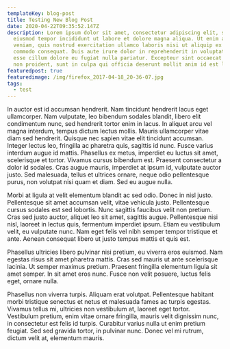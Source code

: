 ```yaml
---
templateKey: blog-post
title: Testing New Blog Post
date: 2020-04-22T09:35:52.147Z
description: Lorem ipsum dolor sit amet, consectetur adipiscing elit, sed do
  eiusmod tempor incididunt ut labore et dolore magna aliqua. Ut enim ad minim
  veniam, quis nostrud exercitation ullamco laboris nisi ut aliquip ex ea
  commodo consequat. Duis aute irure dolor in reprehenderit in voluptate velit
  esse cillum dolore eu fugiat nulla pariatur. Excepteur sint occaecat cupidatat
  non proident, sunt in culpa qui officia deserunt mollit anim id est laborum
featuredpost: true
featuredimage: /img/firefox_2017-04-18_20-36-07.jpg
tags:
  - test
---
```

In auctor est id accumsan hendrerit. Nam tincidunt hendrerit lacus eget ullamcorper. Nam vulputate, leo bibendum sodales blandit, libero elit condimentum nunc, sed hendrerit tortor enim in lacus. In aliquet arcu vel magna interdum, tempus dictum lectus mollis. Mauris ullamcorper vitae diam sed hendrerit. Quisque nec sapien vitae elit tincidunt accumsan. Integer lectus leo, fringilla ac pharetra quis, sagittis id nunc. Fusce varius interdum augue id mattis. Phasellus ex metus, imperdiet eu luctus sit amet, scelerisque et tortor. Vivamus cursus bibendum est. Praesent consectetur a dolor id sodales. Cras augue mauris, imperdiet at ipsum id, vulputate auctor justo. Sed malesuada, tellus et ultrices ornare, neque odio pellentesque purus, non volutpat nisi quam et diam. Sed eu augue nulla.

Morbi at ligula at velit elementum blandit ac sed odio. Donec in nisl justo. Pellentesque sit amet accumsan velit, vitae vehicula justo. Pellentesque cursus sodales est sed lobortis. Nunc sagittis faucibus velit non pretium. Cras sed justo auctor, aliquet leo sit amet, sagittis augue. Pellentesque nisi nisl, laoreet in lectus quis, fermentum imperdiet ipsum. Etiam eu vestibulum velit, eu vulputate nunc. Nam eget felis vel nibh semper tempor tristique et ante. Aenean consequat libero ut justo tempus mattis et quis est.

Phasellus ultricies libero pulvinar nisi pretium, eu viverra eros euismod. Nam egestas risus sit amet pharetra mattis. Cras sed mauris ut ante scelerisque lacinia. Ut semper maximus pretium. Praesent fringilla elementum ligula sit amet semper. In sit amet eros nunc. Fusce non velit posuere, luctus felis eget, ornare nulla.

Phasellus non viverra turpis. Aliquam erat volutpat. Pellentesque habitant morbi tristique senectus et netus et malesuada fames ac turpis egestas. Vivamus tellus mi, ultricies non vestibulum at, laoreet eget tortor. Vestibulum pretium, enim vitae ornare fringilla, mauris velit dignissim nunc, in consectetur est felis id turpis. Curabitur varius nulla ut enim pretium feugiat. Sed sed gravida tortor, in pulvinar nunc. Donec vel mi rutrum, dictum velit at, elementum mauris.